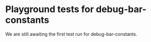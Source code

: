 # Playground tests for debug-bar-constants
We are still awaiting the first test run for debug-bar-constants.
